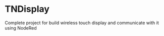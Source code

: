 # TNDisplay
Complete project for build wireless touch display and communicate with it using NodeRed
